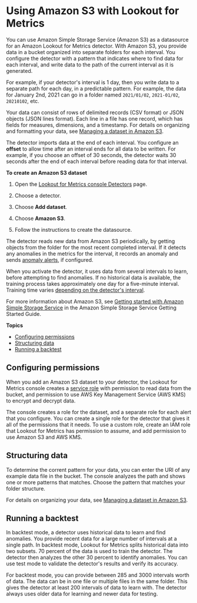 # Using Amazon S3 with Lookout for Metrics<a name="services-s3"></a>

You can use Amazon Simple Storage Service \(Amazon S3\) as a datasource for an Amazon Lookout for Metrics detector\. With Amazon S3, you provide data in a bucket organized into separate folders for each interval\. You configure the detector with a pattern that indicates where to find data for each interval, and write data to the path of the current interval as it is generated\.

For example, if your detector's interval is 1 day, then you write data to a separate path for each day, in a predictable pattern\. For example, the data for January 2nd, 2021 can go in a folder named `2021/01/02`, `2021-01/02`, `20210102`, etc\.

Your data can consist of rows of delimited records \(CSV format\) or JSON objects \(JSON lines format\)\. Each line in a file has one record, which has fields for measures, dimensions, and a timestamp\. For details on organizing and formatting your data, see [Managing a dataset in Amazon S3](detectors-dataset.md)\.

The detector imports data at the end of each interval\. You configure an **offset** to allow time after an interval ends for all data to be written\. For example, if you choose an offset of 30 seconds, the detector waits 30 seconds after the end of each interval before reading data for that interval\.

**To create an Amazon S3 dataset**

1. Open the [Lookout for Metrics console Detectors](https://console.aws.amazon.com//lookoutmetrics/home#detectors) page\.

1. Choose a detector\.

1. Choose **Add dataset**\.

1. Choose **Amazon S3**\.

1. Follow the instructions to create the datasource\.

The detector reads new data from Amazon S3 periodically, by getting objects from the folder for the most recent completed interval\. If it detects any anomalies in the metrics for the interval, it records an anomaly and sends [anomaly alerts](detectors-alerts.md), if configured\.

When you activate the detector, it uses data from several intervals to learn, before attempting to find anomalies\. If no historical data is available, the training process takes approximately one day for a five\-minute interval\. Training time varies [depending on the detector's interval](gettingstarted-quotas.md#gettingstarted-quotas-coldstart)\.

For more information about Amazon S3, see [Getting started with Amazon Simple Storage Service](https://docs.aws.amazon.com/AmazonS3/latest/gsg/GetStartedWithS3.html) in the Amazon Simple Storage Service Getting Started Guide\.



**Topics**
+ [Configuring permissions](#services-s3-permissions)
+ [Structuring data](#services-s3-structure)
+ [Running a backtest](#services-s3-backtest)

## Configuring permissions<a name="services-s3-permissions"></a>

When you add an Amazon S3 dataset to your detector, the Lookout for Metrics console creates a [service role](permissions-service.md) with permission to read data from the bucket, and permission to use AWS Key Management Service \(AWS KMS\) to encrypt and decrypt data\.

The console creates a role for the dataset, and a separate role for each alert that you configure\. You can create a single role for the detector that gives it all of the permissions that it needs\. To use a custom role, create an IAM role that Lookout for Metrics has permission to assume, and add permission to use Amazon S3 and AWS KMS\.

## Structuring data<a name="services-s3-structure"></a>

To determine the corrent pattern for your data, you can enter the URI of any example data file in the bucket\. The console analyzes the path and shows one or more patterns that matches\. Choose the pattern that matches your folder structure\.

For details on organizing your data, see [Managing a dataset in Amazon S3](detectors-dataset.md)\.

## Running a backtest<a name="services-s3-backtest"></a>

In backtest mode, a detector uses historical data to learn and find anomalies\. You provide recent data for a large number of intervals at a single path\. In backtest mode, Lookout for Metrics splits historical data into two subsets\. 70 percent of the data is used to train the detector\. The detector then analyzes the other 30 percent to identify anomalies\. You can use test mode to validate the detector's results and verify its accuracy\.

For backtest mode, you can provide between 285 and 3000 intervals worth of data\. The data can be in one file or multiple files in the same folder\. This gives the detector at least 200 intervals of data to learn with\. The detector always uses older data for learning and newer data for testing\.